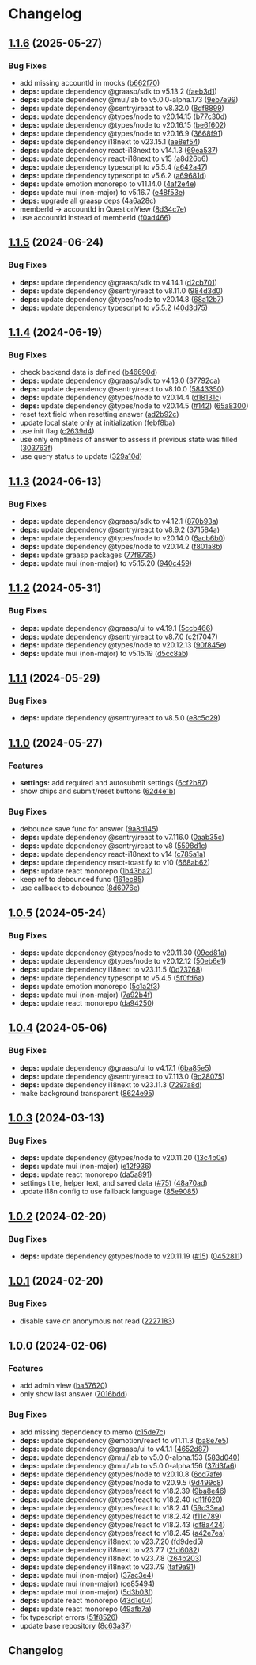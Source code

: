 # Changelog

## [1.1.6](https://github.com/graasp/graasp-app-short-answer/compare/v1.1.5...v1.1.6) (2025-05-27)


### Bug Fixes

* add missing accountId in mocks ([b662f70](https://github.com/graasp/graasp-app-short-answer/commit/b662f70891fe110711d6e1e300e5b570a0b97748))
* **deps:** update dependency @graasp/sdk to v5.13.2 ([faeb3d1](https://github.com/graasp/graasp-app-short-answer/commit/faeb3d1822a2fb91df55e77fa41d1a2bba625447))
* **deps:** update dependency @mui/lab to v5.0.0-alpha.173 ([9eb7e99](https://github.com/graasp/graasp-app-short-answer/commit/9eb7e9983166ec186f47d7993893c9749e2ab1ba))
* **deps:** update dependency @sentry/react to v8.32.0 ([8df8899](https://github.com/graasp/graasp-app-short-answer/commit/8df8899c5ffef68c7ed5b23d7229fc826ab98054))
* **deps:** update dependency @types/node to v20.14.15 ([b77c30d](https://github.com/graasp/graasp-app-short-answer/commit/b77c30d7c9bb02af8822d7ae0fdb07aedbaa9b36))
* **deps:** update dependency @types/node to v20.16.15 ([be6f602](https://github.com/graasp/graasp-app-short-answer/commit/be6f602a795003af4ea735e9233b498857a93a40))
* **deps:** update dependency @types/node to v20.16.9 ([3668f91](https://github.com/graasp/graasp-app-short-answer/commit/3668f910e8da85472d0b2a5bf4269ab3d005cfc4))
* **deps:** update dependency i18next to v23.15.1 ([ae8ef54](https://github.com/graasp/graasp-app-short-answer/commit/ae8ef5473496ef38e9e4798ab18c5f5d12cd6617))
* **deps:** update dependency react-i18next to v14.1.3 ([69ea537](https://github.com/graasp/graasp-app-short-answer/commit/69ea537668f3c1f6d0c6be112a76b31e6f003fa9))
* **deps:** update dependency react-i18next to v15 ([a8d26b6](https://github.com/graasp/graasp-app-short-answer/commit/a8d26b6da2df75c060eb55e6aeed2728ac924356))
* **deps:** update dependency typescript to v5.5.4 ([a642a47](https://github.com/graasp/graasp-app-short-answer/commit/a642a475cf1331b4a6f9da7f6928473f463ab979))
* **deps:** update dependency typescript to v5.6.2 ([a69681d](https://github.com/graasp/graasp-app-short-answer/commit/a69681d37915ded350c42c508079cc78fd50cd84))
* **deps:** update emotion monorepo to v11.14.0 ([4af2e4e](https://github.com/graasp/graasp-app-short-answer/commit/4af2e4ed15f706f26a019c658d3933b4f57e8f53))
* **deps:** update mui (non-major) to v5.16.7 ([e48f53e](https://github.com/graasp/graasp-app-short-answer/commit/e48f53e081c21fc8bc06db1c56af6a197f0a4692))
* **deps:** upgrade all graasp deps ([4a6a28c](https://github.com/graasp/graasp-app-short-answer/commit/4a6a28c626866e611bd125fed75609d0255b1997))
* memberId -&gt; accountId in QuestionView ([8d34c7e](https://github.com/graasp/graasp-app-short-answer/commit/8d34c7ea02f6f762ee7f861bd7a9ba8a5c1f4f1b))
* use accountId instead of memberId ([f0ad466](https://github.com/graasp/graasp-app-short-answer/commit/f0ad4666dff17898b6a94ab8fee2e9cd0079869b))

## [1.1.5](https://github.com/graasp/graasp-app-short-answer/compare/v1.1.4...v1.1.5) (2024-06-24)


### Bug Fixes

* **deps:** update dependency @graasp/sdk to v4.14.1 ([d2cb701](https://github.com/graasp/graasp-app-short-answer/commit/d2cb701f4af866fed3c8d4b2671facfb19511685))
* **deps:** update dependency @sentry/react to v8.11.0 ([984d3d0](https://github.com/graasp/graasp-app-short-answer/commit/984d3d0021224ff475586bba6eb742a4b9f898cc))
* **deps:** update dependency @types/node to v20.14.8 ([68a12b7](https://github.com/graasp/graasp-app-short-answer/commit/68a12b7d90da2c0b5eff7385e81dda3aec0488ce))
* **deps:** update dependency typescript to v5.5.2 ([40d3d75](https://github.com/graasp/graasp-app-short-answer/commit/40d3d75eee5f7e37626297d87e443ff4ca527c2d))

## [1.1.4](https://github.com/graasp/graasp-app-short-answer/compare/v1.1.3...v1.1.4) (2024-06-19)


### Bug Fixes

* check backend data is defined ([b46690d](https://github.com/graasp/graasp-app-short-answer/commit/b46690d63e2383a70535603fa9298daa1a8a8d13))
* **deps:** update dependency @graasp/sdk to v4.13.0 ([37792ca](https://github.com/graasp/graasp-app-short-answer/commit/37792cad61b9f3c6388727fe40508ca664a234e2))
* **deps:** update dependency @sentry/react to v8.10.0 ([5843350](https://github.com/graasp/graasp-app-short-answer/commit/5843350ee7b23915ce567f0fc4d1de3168e984de))
* **deps:** update dependency @types/node to v20.14.4 ([d18131c](https://github.com/graasp/graasp-app-short-answer/commit/d18131cd45eeec75fa3e69728d36d9e746b3fef9))
* **deps:** update dependency @types/node to v20.14.5 ([#142](https://github.com/graasp/graasp-app-short-answer/issues/142)) ([65a8300](https://github.com/graasp/graasp-app-short-answer/commit/65a8300912964a44e00eb6036cdf3de7a821fb0a))
* reset text field when resetting answer ([ad2b92c](https://github.com/graasp/graasp-app-short-answer/commit/ad2b92c55d387e8dcf916022f8e42a4142ea90e2))
* update local state only at initialization ([febf8ba](https://github.com/graasp/graasp-app-short-answer/commit/febf8ba1335adfb07db8bebcec96b46c71c21c78))
* use init flag ([c2639d4](https://github.com/graasp/graasp-app-short-answer/commit/c2639d4599f2a607ebba4dc231a0bc4386f8dff7))
* use only emptiness of answer to assess if previous state was filled ([303763f](https://github.com/graasp/graasp-app-short-answer/commit/303763f63e2b36c48b11d7765132a9633220b5f1))
* use query status to update ([329a10d](https://github.com/graasp/graasp-app-short-answer/commit/329a10d30de1cc0a7c58b3bf3ead0e4c037d64f8))

## [1.1.3](https://github.com/graasp/graasp-app-short-answer/compare/v1.1.2...v1.1.3) (2024-06-13)


### Bug Fixes

* **deps:** update dependency @graasp/sdk to v4.12.1 ([870b93a](https://github.com/graasp/graasp-app-short-answer/commit/870b93a85d23e3c583a61a2d4bb119555d3b01de))
* **deps:** update dependency @sentry/react to v8.9.2 ([371584a](https://github.com/graasp/graasp-app-short-answer/commit/371584a63611cecfd76e440dfd254b273cd41dbe))
* **deps:** update dependency @types/node to v20.14.0 ([6acb6b0](https://github.com/graasp/graasp-app-short-answer/commit/6acb6b0d6a79e73d49fe5e53c3e982fd8c5b44ee))
* **deps:** update dependency @types/node to v20.14.2 ([f801a8b](https://github.com/graasp/graasp-app-short-answer/commit/f801a8b945d99d0c59b31a4b0346ca4e11905cf0))
* **deps:** update graasp packages ([77f8735](https://github.com/graasp/graasp-app-short-answer/commit/77f87350172f51518f36ca06e8005b20db278a14))
* **deps:** update mui (non-major) to v5.15.20 ([940c459](https://github.com/graasp/graasp-app-short-answer/commit/940c459be43c5743d2de22c1b399c033bd5ebce3))

## [1.1.2](https://github.com/graasp/graasp-app-short-answer/compare/v1.1.1...v1.1.2) (2024-05-31)


### Bug Fixes

* **deps:** update dependency @graasp/ui to v4.19.1 ([5ccb466](https://github.com/graasp/graasp-app-short-answer/commit/5ccb4665395617daac343869f5089f435d8b8c15))
* **deps:** update dependency @sentry/react to v8.7.0 ([c2f7047](https://github.com/graasp/graasp-app-short-answer/commit/c2f70479e6ca554fa2f7bb8327ae445c5afd9f3a))
* **deps:** update dependency @types/node to v20.12.13 ([90f845e](https://github.com/graasp/graasp-app-short-answer/commit/90f845eb7c1d83590409e839de80a307e5b93e7b))
* **deps:** update mui (non-major) to v5.15.19 ([d5cc8ab](https://github.com/graasp/graasp-app-short-answer/commit/d5cc8ab3026ead746b61237bdab7128a6a8408ef))

## [1.1.1](https://github.com/graasp/graasp-app-short-answer/compare/v1.1.0...v1.1.1) (2024-05-29)


### Bug Fixes

* **deps:** update dependency @sentry/react to v8.5.0 ([e8c5c29](https://github.com/graasp/graasp-app-short-answer/commit/e8c5c29efb04f79903a15381fb32d8f9ce4ac84c))

## [1.1.0](https://github.com/graasp/graasp-app-short-answer/compare/v1.0.5...v1.1.0) (2024-05-27)


### Features

* **settings:** add required and autosubmit settings ([6cf2b87](https://github.com/graasp/graasp-app-short-answer/commit/6cf2b87c945501fed51e2f55e5814367b1195c02))
* show chips and submit/reset buttons ([62d4e1b](https://github.com/graasp/graasp-app-short-answer/commit/62d4e1bc6ef43e64e17a635dc1b6c26ec20c6ec7))


### Bug Fixes

* debounce save func for answer ([9a8d145](https://github.com/graasp/graasp-app-short-answer/commit/9a8d145673df7748248a9290c4e89b21816f11f5))
* **deps:** update dependency @sentry/react to v7.116.0 ([0aab35c](https://github.com/graasp/graasp-app-short-answer/commit/0aab35c21093e0743729a785612c7e8e737e73d1))
* **deps:** update dependency @sentry/react to v8 ([5598d1c](https://github.com/graasp/graasp-app-short-answer/commit/5598d1c8da8c3410e031e358239f56d75b4c7f00))
* **deps:** update dependency react-i18next to v14 ([c785a1a](https://github.com/graasp/graasp-app-short-answer/commit/c785a1abbc93a5c59a1a433bb673a743abfbccf3))
* **deps:** update dependency react-toastify to v10 ([668ab62](https://github.com/graasp/graasp-app-short-answer/commit/668ab62b2f9ecced8df0fb1019b5a42a34da2902))
* **deps:** update react monorepo ([1b43ba2](https://github.com/graasp/graasp-app-short-answer/commit/1b43ba2a2c487e71cf8f893d8ab8a314984dc2f7))
* keep ref to debounced func ([161ec85](https://github.com/graasp/graasp-app-short-answer/commit/161ec856759ee74067ff2a26e4f9eb1b6b7cca12))
* use callback to debounce ([8d6976e](https://github.com/graasp/graasp-app-short-answer/commit/8d6976e5e338e8c1d7c0d052bdba8c88be174a59))

## [1.0.5](https://github.com/graasp/graasp-app-short-answer/compare/v1.0.4...v1.0.5) (2024-05-24)


### Bug Fixes

* **deps:** update dependency @types/node to v20.11.30 ([09cd81a](https://github.com/graasp/graasp-app-short-answer/commit/09cd81a09fd698c13de25c38ce60a4a7d27e7964))
* **deps:** update dependency @types/node to v20.12.12 ([50eb6e1](https://github.com/graasp/graasp-app-short-answer/commit/50eb6e104d99a813b2030d5fdf9d9880e9c84d03))
* **deps:** update dependency i18next to v23.11.5 ([0d73768](https://github.com/graasp/graasp-app-short-answer/commit/0d7376868ac0b72f47fa11ebe8b5ac6d04b78582))
* **deps:** update dependency typescript to v5.4.5 ([5f0fd6a](https://github.com/graasp/graasp-app-short-answer/commit/5f0fd6ab7fac8445e2e5cb988bcd22057cf61e85))
* **deps:** update emotion monorepo ([5c1a2f3](https://github.com/graasp/graasp-app-short-answer/commit/5c1a2f3490213d870f179f43648fa45f90192863))
* **deps:** update mui (non-major) ([7a92b4f](https://github.com/graasp/graasp-app-short-answer/commit/7a92b4fb59278f44648718e006d31c5163371a62))
* **deps:** update react monorepo ([da94250](https://github.com/graasp/graasp-app-short-answer/commit/da94250d70c813b8aabcf67151e231f9a65441e6))

## [1.0.4](https://github.com/graasp/graasp-app-short-answer/compare/v1.0.3...v1.0.4) (2024-05-06)


### Bug Fixes

* **deps:** update dependency @graasp/ui to v4.17.1 ([6ba85e5](https://github.com/graasp/graasp-app-short-answer/commit/6ba85e5272bec412fe2bd6db83b950055536b1fb))
* **deps:** update dependency @sentry/react to v7.113.0 ([9c28075](https://github.com/graasp/graasp-app-short-answer/commit/9c2807506f97b67335c53484db8e15b0eac927d2))
* **deps:** update dependency i18next to v23.11.3 ([7297a8d](https://github.com/graasp/graasp-app-short-answer/commit/7297a8d30c464e6ff347edb05fc85e221bd62814))
* make background transparent ([8624e95](https://github.com/graasp/graasp-app-short-answer/commit/8624e9565c279f03660f1e5e5cbd72dd304d52e9))

## [1.0.3](https://github.com/graasp/graasp-app-short-answer/compare/v1.0.2...v1.0.3) (2024-03-13)


### Bug Fixes

* **deps:** update dependency @types/node to v20.11.20 ([13c4b0e](https://github.com/graasp/graasp-app-short-answer/commit/13c4b0e8734cb17f12adcd8c735a54fc892c7a81))
* **deps:** update mui (non-major) ([e12f936](https://github.com/graasp/graasp-app-short-answer/commit/e12f936672e86c7d31516016432d6a9ff61ad01b))
* **deps:** update react monorepo ([da5a891](https://github.com/graasp/graasp-app-short-answer/commit/da5a89137e3d1c8b04996ed58a3753d7e24c29bd))
* settings title, helper text, and saved data ([#75](https://github.com/graasp/graasp-app-short-answer/issues/75)) ([48a70ad](https://github.com/graasp/graasp-app-short-answer/commit/48a70adab199265eba5ab034fa5d13331ef49f7f))
* update i18n config to use fallback language ([85e9085](https://github.com/graasp/graasp-app-short-answer/commit/85e9085723d4d41e378a598dd076dc64b42e23d5))

## [1.0.2](https://github.com/graasp/graasp-app-short-answer/compare/v1.0.1...v1.0.2) (2024-02-20)


### Bug Fixes

* **deps:** update dependency @types/node to v20.11.19 ([#15](https://github.com/graasp/graasp-app-short-answer/issues/15)) ([0452811](https://github.com/graasp/graasp-app-short-answer/commit/0452811ca92536f00bad1e7ef34ea418a0d90cfb))

## [1.0.1](https://github.com/graasp/graasp-app-short-answer/compare/v1.0.0...v1.0.1) (2024-02-20)


### Bug Fixes

* disable save on anonymous not read ([2227183](https://github.com/graasp/graasp-app-short-answer/commit/22271835d0afed1af0d62851b8bf725d48624ee5))

## 1.0.0 (2024-02-06)


### Features

* add admin view ([ba57620](https://github.com/graasp/graasp-app-short-answer/commit/ba57620519138ea582f78cbad5203a66732053d0))
* only show last answer ([7016bdd](https://github.com/graasp/graasp-app-short-answer/commit/7016bddc47c598e038c4a672b1014b227268b0b7))


### Bug Fixes

* add missing dependency to memo ([c15de7c](https://github.com/graasp/graasp-app-short-answer/commit/c15de7c3dd69a5e9de1505885c642cb9e10df7dc))
* **deps:** update dependency @emotion/react to v11.11.3 ([ba8e7e5](https://github.com/graasp/graasp-app-short-answer/commit/ba8e7e52324e3b55fb2d3a756cfaa3047c8b4f6d))
* **deps:** update dependency @graasp/ui to v4.1.1 ([4652d87](https://github.com/graasp/graasp-app-short-answer/commit/4652d8701166d979635d6821bf67c2f7a538f64b))
* **deps:** update dependency @mui/lab to v5.0.0-alpha.153 ([583d040](https://github.com/graasp/graasp-app-short-answer/commit/583d040ba63d842489726bb74575a880425b1d5c))
* **deps:** update dependency @mui/lab to v5.0.0-alpha.156 ([37d3fa6](https://github.com/graasp/graasp-app-short-answer/commit/37d3fa6cc0646ec0318fdeda73c6e77ef52a6139))
* **deps:** update dependency @types/node to v20.10.8 ([6cd7afe](https://github.com/graasp/graasp-app-short-answer/commit/6cd7afe73733e2cd183ad5cf9bb5ed9981dff105))
* **deps:** update dependency @types/node to v20.9.5 ([9d499c8](https://github.com/graasp/graasp-app-short-answer/commit/9d499c8e78a9ff359d7e5a6e69545b7aaa301a1b))
* **deps:** update dependency @types/react to v18.2.39 ([9ba8e46](https://github.com/graasp/graasp-app-short-answer/commit/9ba8e4600460390f142af92d6b55cc8f6b7af0c3))
* **deps:** update dependency @types/react to v18.2.40 ([d11f620](https://github.com/graasp/graasp-app-short-answer/commit/d11f620bbebca5422b3078a5eb46570f4de129ae))
* **deps:** update dependency @types/react to v18.2.41 ([59c33ea](https://github.com/graasp/graasp-app-short-answer/commit/59c33ea52196451432bb2cf69f8612c9d3f2ce7a))
* **deps:** update dependency @types/react to v18.2.42 ([f11c789](https://github.com/graasp/graasp-app-short-answer/commit/f11c78984399228e19d45bac4cc7525f6b88f547))
* **deps:** update dependency @types/react to v18.2.43 ([df8a424](https://github.com/graasp/graasp-app-short-answer/commit/df8a4243635472b9b1d239cf99d8a38a5518c98a))
* **deps:** update dependency @types/react to v18.2.45 ([a42e7ea](https://github.com/graasp/graasp-app-short-answer/commit/a42e7ea651f76cf4f91c47c7ae344cda9029b7bd))
* **deps:** update dependency i18next to v23.7.20 ([fd9ded5](https://github.com/graasp/graasp-app-short-answer/commit/fd9ded5f7ab743e4e295cf4508aa33a27654717f))
* **deps:** update dependency i18next to v23.7.7 ([21d6082](https://github.com/graasp/graasp-app-short-answer/commit/21d6082c84d4586c1379ba21b03aac75e30526e6))
* **deps:** update dependency i18next to v23.7.8 ([264b203](https://github.com/graasp/graasp-app-short-answer/commit/264b203eb2ff8a3cea7a2819aa717a3ed85b6278))
* **deps:** update dependency i18next to v23.7.9 ([faf9a91](https://github.com/graasp/graasp-app-short-answer/commit/faf9a91dae93059b8581db1cb625a78994ce3b37))
* **deps:** update mui (non-major) ([37ac3e4](https://github.com/graasp/graasp-app-short-answer/commit/37ac3e45c2e4b44d4adafac6dd96cfead1272735))
* **deps:** update mui (non-major) ([ce85494](https://github.com/graasp/graasp-app-short-answer/commit/ce85494278beabe0a2c75277ae8dc7c1d729e789))
* **deps:** update mui (non-major) ([5d3b03f](https://github.com/graasp/graasp-app-short-answer/commit/5d3b03f8d500f66149d67c146ebdeb18c247b915))
* **deps:** update react monorepo ([43d1e04](https://github.com/graasp/graasp-app-short-answer/commit/43d1e04dff126830bbfea6f36bdac308aa858bba))
* **deps:** update react monorepo ([49afb7a](https://github.com/graasp/graasp-app-short-answer/commit/49afb7a76927595b0d793241bcf68855ae43c2ec))
* fix typescript errors ([51f8526](https://github.com/graasp/graasp-app-short-answer/commit/51f8526e58ec699bac0e854714369ed08027ea82))
* update base repository ([8c63a37](https://github.com/graasp/graasp-app-short-answer/commit/8c63a3734c1d0d6e728e9fc9b0b4ab3965216705))

## Changelog
